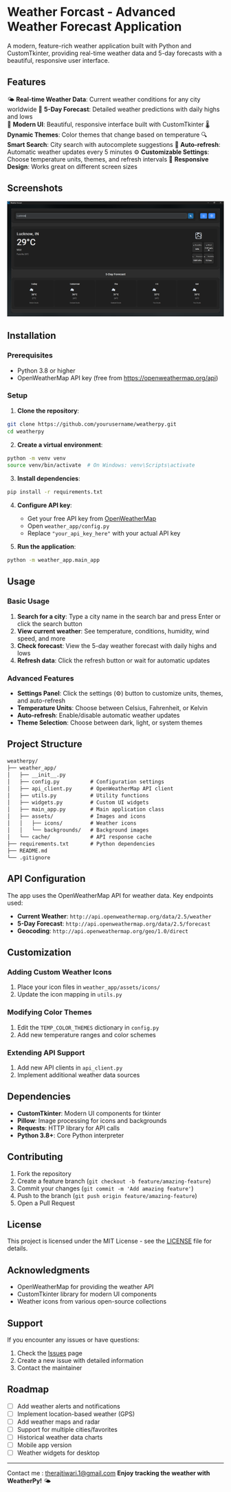 # Weather Forcast - Advanced Weather Forecast Application

A modern, feature-rich weather application built with Python and CustomTkinter, providing real-time weather data and 5-day forecasts with a beautiful, responsive user interface.

## Features

🌤️ **Real-time Weather Data**: Current weather conditions for any city worldwide
📅 **5-Day Forecast**: Detailed weather predictions with daily highs and lows  
🎨 **Modern UI**: Beautiful, responsive interface built with CustomTkinter
🌡️ **Dynamic Themes**: Color themes that change based on temperature
🔍 **Smart Search**: City search with autocomplete suggestions
🔄 **Auto-refresh**: Automatic weather updates every 5 minutes
⚙️ **Customizable Settings**: Choose temperature units, themes, and refresh intervals
📱 **Responsive Design**: Works great on different screen sizes

## Screenshots

![Weather App Screenshot](weather_forcast/weather_app/assets/screenshot.png)

## Installation

### Prerequisites
- Python 3.8 or higher
- OpenWeatherMap API key (free from https://openweathermap.org/api)

### Setup

1. **Clone the repository**:
```bash
git clone https://github.com/yourusername/weatherpy.git
cd weatherpy
```

2. **Create a virtual environment**:
```bash
python -m venv venv
source venv/bin/activate  # On Windows: venv\Scripts\activate
```

3. **Install dependencies**:
```bash
pip install -r requirements.txt
```

4. **Configure API key**:
   - Get your free API key from [OpenWeatherMap](https://openweathermap.org/api)
   - Open `weather_app/config.py`
   - Replace `"your_api_key_here"` with your actual API key

5. **Run the application**:
```bash
python -m weather_app.main_app
```

## Usage

### Basic Usage
1. **Search for a city**: Type a city name in the search bar and press Enter or click the search button
2. **View current weather**: See temperature, conditions, humidity, wind speed, and more
3. **Check forecast**: View the 5-day weather forecast with daily highs and lows
4. **Refresh data**: Click the refresh button or wait for automatic updates

### Advanced Features
- **Settings Panel**: Click the settings (⚙️) button to customize units, themes, and auto-refresh
- **Temperature Units**: Choose between Celsius, Fahrenheit, or Kelvin
- **Auto-refresh**: Enable/disable automatic weather updates
- **Theme Selection**: Choose between dark, light, or system themes

## Project Structure

```
weatherpy/
├── weather_app/
│   ├── __init__.py
│   ├── config.py          # Configuration settings
│   ├── api_client.py      # OpenWeatherMap API client
│   ├── utils.py           # Utility functions
│   ├── widgets.py         # Custom UI widgets
│   ├── main_app.py        # Main application class
│   ├── assets/            # Images and icons
│   │   ├── icons/         # Weather icons
│   │   └── backgrounds/   # Background images
│   └── cache/             # API response cache
├── requirements.txt       # Python dependencies
├── README.md
└── .gitignore
```

## API Configuration

The app uses the OpenWeatherMap API for weather data. Key endpoints used:

- **Current Weather**: `http://api.openweathermap.org/data/2.5/weather`
- **5-Day Forecast**: `http://api.openweathermap.org/data/2.5/forecast`
- **Geocoding**: `http://api.openweathermap.org/geo/1.0/direct`

## Customization

### Adding Custom Weather Icons
1. Place your icon files in `weather_app/assets/icons/`
2. Update the icon mapping in `utils.py`

### Modifying Color Themes
1. Edit the `TEMP_COLOR_THEMES` dictionary in `config.py`
2. Add new temperature ranges and color schemes

### Extending API Support
1. Add new API clients in `api_client.py`
2. Implement additional weather data sources

## Dependencies

- **CustomTkinter**: Modern UI components for tkinter
- **Pillow**: Image processing for icons and backgrounds  
- **Requests**: HTTP library for API calls
- **Python 3.8+**: Core Python interpreter

## Contributing

1. Fork the repository
2. Create a feature branch (`git checkout -b feature/amazing-feature`)
3. Commit your changes (`git commit -m 'Add amazing feature'`)
4. Push to the branch (`git push origin feature/amazing-feature`)
5. Open a Pull Request

## License

This project is licensed under the MIT License - see the [LICENSE](LICENSE) file for details.

## Acknowledgments

- OpenWeatherMap for providing the weather API
- CustomTkinter library for modern UI components
- Weather icons from various open-source collections

## Support

If you encounter any issues or have questions:

1. Check the [Issues](https://github.com/yourusername/weatherpy/issues) page
2. Create a new issue with detailed information
3. Contact the maintainer

## Roadmap

- [ ] Add weather alerts and notifications
- [ ] Implement location-based weather (GPS)
- [ ] Add weather maps and radar
- [ ] Support for multiple cities/favorites
- [ ] Historical weather data charts
- [ ] Mobile app version
- [ ] Weather widgets for desktop

---
Contact me : therajtiwari.1@gmail.com
**Enjoy tracking the weather with WeatherPy!** 🌤️
